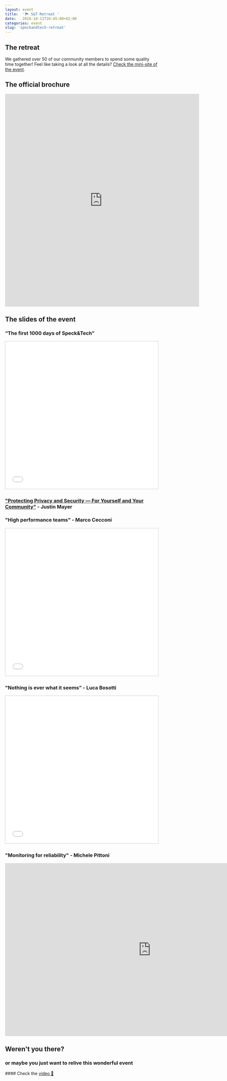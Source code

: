 ```yaml
---
layout: event
title:  '🏞 S&T Retreat '
date:   2018-10-12T20:45:00+02:00
categories: event
slug: 'speckandtech-retreat'
---
```


## The retreat
We gathered over 50 of our community members to spend some quality time together! Feel like taking a look at all the details? [Check the mini-site of the event](https://speckand.tech/retreat).

## The official brochure
<iframe src="https://drive.google.com/file/d/1A_ajpS9l4-2yQrm6bl2Av8qMTJGHvijB/preview?usp=embed_googleplus" style="border: 0; width: 640; height: 700px;" allowfullscreen></iframe>

## The slides of the event
### “The first 1000 days of Speck&Tech”
<iframe src="//www.slideshare.net/slideshow/embed_code/key/vocyQx1nvLBrPH" width="595" height="485" frameborder="0" marginwidth="0" marginheight="0" scrolling="no" style="border:1px solid #CCC; border-width:1px; margin-bottom:5px; max-width: 100%;" allowfullscreen> </iframe>

### ["Protecting Privacy and Security — For Yourself and Your Community"](https://justinmayer.com/talks/protecting-privacy-and-security/assets/player/KeynoteDHTMLPlayer.html) - Justin Mayer

### "High performance teams" - Marco Cecconi
<iframe src="//www.slideshare.net/slideshow/embed_code/key/bmume54wGxzuVA" width="960" height="485" frameborder="0" marginwidth="0" marginheight="0" scrolling="no" style="border:1px solid #CCC; border-width:1px; margin-bottom:5px; max-width: 100%;" allowfullscreen> </iframe>

### "Nothing is ever what it seems” - Luca Bosotti
<iframe src="//www.slideshare.net/slideshow/embed_code/key/otUSi8NRrYFcLQ" width="595" height="485" frameborder="0" marginwidth="0" marginheight="0" scrolling="no" style="border:1px solid #CCC; border-width:1px; margin-bottom:5px; max-width: 100%;" allowfullscreen> </iframe>

### "Monitoring for reliability" - Michele Pittoni
<iframe src="https://docs.google.com/presentation/d/e/2PACX-1vTHgfoYsXhhFC7Y8C-Hbw6NkCae0hDmVub8MrCqQROC0Z0jYWcxZ58CvtYk_i_mtUIvCNdFGLOlpNGh/embed?start=false&loop=false&delayms=10000" frameborder="0" width="960" height="569" allowfullscreen="true" mozallowfullscreen="true" webkitallowfullscreen="true"></iframe>

## Weren't you there?
### or maybe you just want to relive this wonderful event
<section class="fb-links">
#### Check the <a id="fb_photo_album" class="btn-facebook" target="_blank" href="//bit.ly/retreat-live">video 📼</a>
</section>
